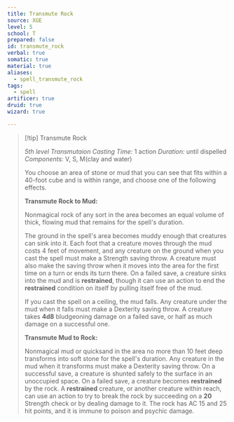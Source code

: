 ```yaml
---
title: Transmute Rock
source: XGE
level: 5
school: T
prepared: false
id: transmute_rock
verbal: true
somatic: true
material: true
aliases:
  - spell_transmute_rock
tags:
  - spell
artificer: true
druid: true
wizard: true

---
```

>[!tip] Transmute Rock
>
> *5th level Transmutaion*
> *Casting Time:* 1 action
> *Duration:* until dispelled
> *Components:* V, S, M(clay and water)
>
>You choose an area of stone or mud that you can see that fits within a 40-foot cube and is within range, and choose one of the following effects.
>
>**Transmute Rock to Mud:**
>
>Nonmagical rock of any sort in the area becomes an equal volume of thick, flowing mud that remains for the spell's duration.
>
>The ground in the spell's area becomes muddy enough that creatures can sink into it. Each foot that a creature moves through the mud costs 4 feet of movement, and any creature on the ground when you cast the spell must make a Strength saving throw. A creature must also make the saving throw when it moves into the area for the first time on a turn or ends its turn there. On a failed save, a creature sinks into the mud and is **restrained**, though it can use an action to end the **restrained** condition on itself by pulling itself free of the mud.
>
>If you cast the spell on a ceiling, the mud falls. Any creature under the mud when it falls must make a Dexterity saving throw. A creature takes **4d8** bludgeoning damage on a failed save, or half as much damage on a successful one.
>
>**Transmute Mud to Rock:**
>
>Nonmagical mud or quicksand in the area no more than 10 feet deep transforms into soft stone for the spell's duration. Any creature in the mud when it transforms must make a Dexterity saving throw. On a successful save, a creature is shunted safely to the surface in an unoccupied space. On a failed save, a creature becomes **restrained** by the rock. A **restrained** creature, or another creature within reach, can use an action to try to break the rock by succeeding on a **20** Strength check or by dealing damage to it. The rock has AC 15 and 25 hit points, and it is immune to poison and psychic damage.
>

